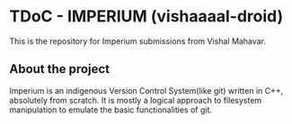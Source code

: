 # TDoC - IMPERIUM (vishaaaal-droid)

This is the repository for Imperium submissions from Vishal Mahavar.

## About the project

Imperium is an indigenous Version Control System(like git) written in C++, absolutely from scratch.
It is mostly a logical approach to filesystem manipulation to emulate the basic functionalities of git.
